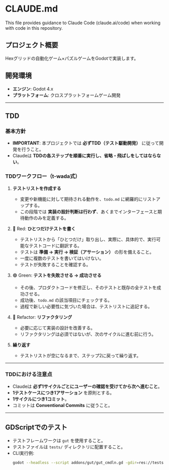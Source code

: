 # CLAUDE.md

This file provides guidance to Claude Code (claude.ai/code) when working with code in this repository.

## プロジェクト概要

Hexグリッドの自動化ゲーム×パズルゲームをGodotで実装します。

## 開発環境

- **エンジン**: Godot 4.x  
- **プラットフォーム**: クロスプラットフォームゲーム開発  

---

## TDD

### 基本方針
- **IMPORTANT**: 本プロジェクトでは **必ずTDD（テスト駆動開発）** に従って開発を行うこと。  
- Claudeは **TDDの各ステップを順番に実行し、省略・飛ばしをしてはならない**。  

### TDDワークフロー（t-wada式）

1. **テストリストを作成する**  
   - 変更や新機能に対して期待される動作を、`todo.md` に網羅的にリストアップする。  
   - この段階では **実装の設計判断は行わず**、あくまでインターフェースと期待動作のみを定義する。  

2. 🔴 Red: **ひとつだけテストを書く**  
   - テストリストから「ひとつだけ」取り出し、実際に、具体的で、実行可能なテストコードに翻訳する。  
   - テストは **準備 → 実行 → 検証（アサーション）** の形を備えること。  
   - 一度に複数のテストを書いてはいけない。  
   - テストが失敗することを確認する。  

3. 🟢 Green: **テストを失敗させる → 成功させる**  
   - その後、プロダクトコードを修正し、そのテストと既存の全テストを成功させる。  
   - 成功後、`todo.md` の該当項目にチェックする。  
   - 過程で新しい必要性に気づいた場合は、テストリストに追記する。  

4. 🔵 Refactor: **リファクタリング**  
   - 必要に応じて実装の設計を改善する。  
   - リファクタリングは必須ではないが、次のサイクルに進む前に行う。  

5. **繰り返す**  
   - テストリストが空になるまで、ステップ2に戻って繰り返す。  

---

###  TDDにおける注意点

- Claudeは **必ず1サイクルごとにユーザーの確認を受けてから次へ進むこと**。  
- **1テストケースにつき1アサーション** を原則とする。  
- **1サイクルにつき1コミット**。  
- コミットは **Conventional Commits** に従うこと。  

---

## GDScriptでのテスト

- テストフレームワークは `gut` を使用すること。  
- テストファイルは `tests/` ディレクトリに配置すること。  
- CLI実行例:  
  ```bash
  godot --headless --script addons/gut/gut_cmdln.gd -gdir=res://tests/ -gexit
